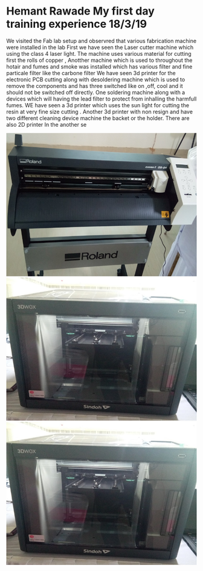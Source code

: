 # Hemant Rawade My first day training experience 18/3/19
We visited the Fab lab setup and observred that various fabrication machine were installed in the lab
First we have seen the Laser cutter machine which using the class 4 laser light.
The machine uses various material for cutting first the rolls of copper , 
Anotther machine which is used to throughout the hotair and fumes and smoke was installed which has various filter and fine particale filter like the carbone filter
We have seen 3d printer for the electronic PCB cutting along with desoldering machine which is used to remove the components and has three switched
like on ,off, cool and it should not be switched off directly.
One soldering machine along with a devices which will having the lead filter to protect from inhalling the harmfull fumes.
WE have seen a 3d printer which uses the sun light for cutting the resin at very fine size cutting .
Another 3d printer with non resign and have two different cleaning device machine the backet or the holder.
There are also 2D printer 
In the another se

![](img/Vinylcutter.jpg)
![](img/3dcutterok.jpg)
![](img/3dcutteroktry.jpg)
